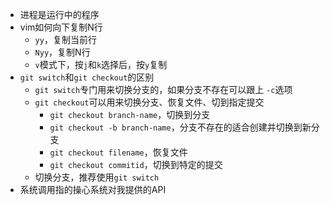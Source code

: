 - 进程是运行中的程序
- vim如何向下复制N行
	- `yy`，复制当前行
	- `Nyy`，复制N行
	- `v`模式下，按`j`和`k`选择后，按`y`复制
- `git switch`和`git checkout`的区别
	- `git switch`专门用来切换分支的，如果分支不存在可以跟上 `-c`选项
	- `git checkout`可以用来切换分支、恢复文件、切到指定提交
		- `git checkout branch-name`，切换到分支
		- `git checkout -b branch-name`，分支不存在的适合创建并切换到新分支
		- `git checkout filename`，恢复文件
		- `git checkout commitid`，切换到特定的提交
	- 切换分支，推荐使用`git switch`
- 系统调用指的操心系统对我提供的API